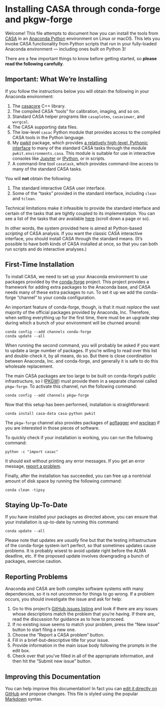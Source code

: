 # Installing CASA through conda-forge and pkgw-forge

Welcome! This file attempts to document how you can install the tools from
[CASA](https://casa.nrao.edu/) in an
[Anaconda Python](https://www.anaconda.com/what-is-anaconda/) environment on
Linux or macOS. This lets you invoke CASA functionality from Python scripts
that run in your fully-loaded Anaconda environment — including ones built on
Python 3!

There are a few important things to know before getting started, so **please
read the following carefully**.


## Important: What We’re Installing

If you follow the instructions below you will obtain the following in your
Anaconda environment:

1. The [casacore](https://casacore.github.io/casacore/) C++ library.
2. The compiled CASA “tools” for calibration, imaging, and so on.
3. Standard CASA helper programs like `casaplotms`, `casaviewer`, and
   `wvrgcal`.
4. The CASA supporting data files.
5. The low-level `casac` Python module that provides access to the compiled
   CASA tools in the Python language.
6. My [pwkit](https://pwkit.readthedocs.io/) package, which provides
  [a relatively high-level, Pythonic interface](https://pwkit.readthedocs.io/en/latest/environments/casa/)
  to many of the standard CASA tasks through the module
  `pwkit.environments.casa`. This module is suitable for use in interactive
  consoles like [Jupyter](http://jupyter.org/) or
  [IPython](https://ipython.org/), or in scripts.
7. A command-line tool `casatask`, which provides command-line access to many
   of the standard CASA tasks.

You will **not** obtain the following:

1. The standard interactive CASA user interface.
2. Some of the “tasks” provided in the standard interface, including `clean`
   and `tclean`.

Technical limitations make it infeasible to provide the standard interface and
certain of the tasks that are tightly coupled to its implementation. You can
see a list of the tasks that *are* available
[here](https://pwkit.readthedocs.io/en/latest/environments/casa/tasks/#module-pwkit.environments.casa.tasks)
(scroll down a page or so).

In other words, the system provided here is aimed at Python-based *scripting*
of CASA analysis. If you want the classic CASA interactive interface, you
should install CASA through the standard means. (It’s possible to have both
kinds of CASA installed at once, so that you can both run scripts and do
interactive analyses.)


## First-Time Installation

To install CASA, we need to set up your Anaconda environment to use packages
provided by the [conda-forge](https://conda-forge.org/) project. This project
provides a framework for adding extra packages to the Anaconda base, and CASA
needs many of these extra packages to run. To set it up we add the conda-forge
“channel” to your conda configuration.

An important feature of conda-forge, though, is that it must *replace* the
vast majority of the official packages provided by Anaconda, Inc. Therefore,
when setting everything up for the first time, there must be an upgrade step
during which a bunch of your environment will be churned around:

```
conda config --add channels conda-forge
conda update --all
```

When running the second command, you will probably be asked if you want to
update a large number of packages. If you’re willing to read over this list
and double-check it, by all means, do so. But there is close coordination
between Anaconda, Inc. and conda-forge, and generally it is safe to do this
wholesale replacement.

The main CASA packages are too large to be built on conda-forge’s public
infrastructure, so I ([PKGW](https://newton.cx/~peter/)) must provide them in
a separate channel called `pkgw-forge`. To activate this channel, run the
following command:

```
conda config --add channels pkgw-forge
```

Now that this setup has been performed, installation is straightforward:

```
conda install casa-data casa-python pwkit
```

The `pkgw-forge` channel also provides packages of
[aoflagger](https://sourceforge.net/p/aoflagger/wiki/Home/) and
[wsclean](https://sourceforge.net/p/wsclean/wiki/Home/) if you are interested
in those pieces of software.

To quickly check if your installation is working, you can run the following
command:

```
python -c "import casac"
```

It should exit without printing any error messages. If you get an error
message, [report a problem](#reporting-problems).

Finally, after the installation has succeeded, you can free up a nontrivial
amount of disk space by running the following command:

```
conda clean -tipsy
```


## Staying Up-To-Date

If you have installed your packages as directed above, you can ensure that your
installation is up-to-date by running this command:

```
conda update --all
```

Please note that updates are *usually* fine but that the testing
infrastructure of the conda-forge system isn’t perfect, so that sometimes
updates cause problems. It is probably wisest to avoid update right before the
ALMA deadline, etc. If the proposed update involves downgrading a bunch of
packages, exercise caution.


## Reporting Problems

Anaconda and CASA are both complex software systems with many dependencies, so
it is not uncommon for things to go wrong. If a problem occurs, you should
investigate the issue and ask for help:

1. Go to this project’s
   [GitHub issues listing](https://github.com/pkgw/conda-recipes/issues) and
   look if there are any issues whose descriptions match the problem that
   you’re having. If there are, read the discussion for guidance as to how to
   proceed.
2. If no existing issue seems to match your problem, press the “New issue”
   button to start filing a new one.
3. Choose the “Report a CASA problem” button.
4. Fill in a brief-but-descriptive title for your issue.
5. Provide information in the main issue body following the prompts in the
   edit box.
6. Check over that you’ve filled in all of the appropriate information, and
   then hit the “Submit new issue” button.


## Improving this Documentation

You can help improve this documentation! In fact you can
[edit it directly on GitHub](https://github.com/pkgw/conda-recipes/edit/master/CASA.md)
and propose changes. This file is styled using the popular
[Markdown](https://guides.github.com/features/mastering-markdown/) syntax.
